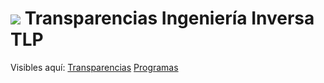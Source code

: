 <h1><img src="images/io2012_logo.png"> Transparencias Ingeniería Inversa TLP</h1>

Visibles aquí: <a href="http://http://gdgtenerife.com/TLP/TLP-IngenieriaInversa/template.html">Transparencias</a>
<a href="https://dl.dropboxusercontent.com/u/20418848/Android%20Ingenier%C3%ADa%20inversa.rar">Programas</a>
